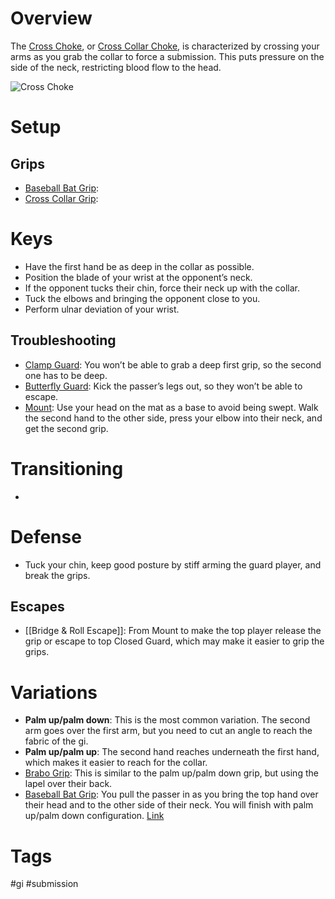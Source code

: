 # Overview
The <u>Cross Choke</u>, or <u>Cross Collar Choke</u>, is characterized by crossing your arms as you grab the collar to force a submission. This puts pressure on the side of the neck, restricting blood flow to the head.

![Cross Choke](https://evolve-mma.com/wp-content/uploads/2022/01/andrea-galvao-bjj-world-jiu-jitsu-championship.jpg)
# Setup
## Grips
- [Baseball Bat Grip](obsidian://open?vault=Obsidian-BJJ-Notes&file=Grips%2FBaseball%20Bat%20Grip):
- [Cross Collar Grip](obsidian://open?vault=Obsidian-BJJ-Notes&file=Grips%2FCross%20Collar%20Grip):
# Keys
- Have the first hand be as deep in the collar as possible.
- Position the blade of your wrist at the opponent’s neck.
- If the opponent tucks their chin, force their neck up with the collar.
- Tuck the elbows and bringing the opponent close to you.
- Perform ulnar deviation of your wrist.
## Troubleshooting
- [Clamp Guard](obsidian://open?vault=Obsidian-BJJ-Notes&file=Guards%2FClamp%20Guard): You won’t be able to grab a deep first grip, so the second one has to be deep.
- [Butterfly Guard](obsidian://open?vault=Obsidian-BJJ-Notes&file=Guards%2FButterfly%20Guard): Kick the passer’s legs out, so they won’t be able to escape.
- [Mount](obsidian://open?vault=Obsidian-BJJ-Notes&file=Guards%2FClamp%20Guard): Use your head on the mat as a base to avoid being swept. Walk the second hand to the other side, press your elbow into their neck, and get the second grip.
# Transitioning
- 
# Defense
- Tuck your chin, keep good posture by stiff arming the guard player, and break the grips.
## Escapes
- [[Bridge & Roll Escape]]: From Mount to make the top player release the grip or escape to top Closed Guard, which may make it easier to grip the grips.
# Variations
- **Palm up/palm down**: This is the most common variation. The second arm goes over the first arm, but you need to cut an angle to reach the fabric of the gi.
- **Palm up/palm up**: The second hand reaches underneath the first hand, which makes it easier to reach for the collar.
- [Brabo Grip](obsidian://open?vault=Obsidian-BJJ-Notes&file=Grips%2FCross%20Collar%20Grip): This is similar to the palm up/palm down grip, but using the lapel over their back.
- [Baseball Bat Grip](obsidian://open?vault=Obsidian-BJJ-Notes&file=Grips%2FBaseball%20Bat%20Grip): You pull the passer in as you bring the top hand over their head and to the other side of their neck. You will finish with palm up/palm down configuration. [Link](https://www.youtube.com/watch?v=930LolYQ-hI)
# Tags
#gi #submission 